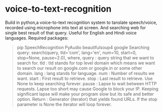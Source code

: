 # voice-to-text-recognition
Build in python,a voice-to-text recognition system to tanslate speech/voice, recorded using microphone into text at screen. And searching web for single best result of that query. Useful for English and Hindi voice languages.
Required packages:
> pip
> SpeechRecognition
> PyAudio
> beautifulsoup4
> google
Searching query: 
> search(query, tld='com', lang='en', num=10, start=0, stop=None, pause=2.0), where,
query : query string that we want to search for.
tld : tld stands for top level domain which means we want to search our result on google.com or google.in or some other domain.
lang : lang stands for language.
num : Number of results we want.
start : First result to retrieve.
stop : Last result to retrieve. Use None to keep searching forever.
pause : Lapse to wait between HTTP requests. Lapse too short may cause Google to block your IP. Keeping significant lapse will make your program slow but its safe and better option.
Return : Generator (iterator) that yields found URLs. If the stop parameter is None the iterator will loop forever.

